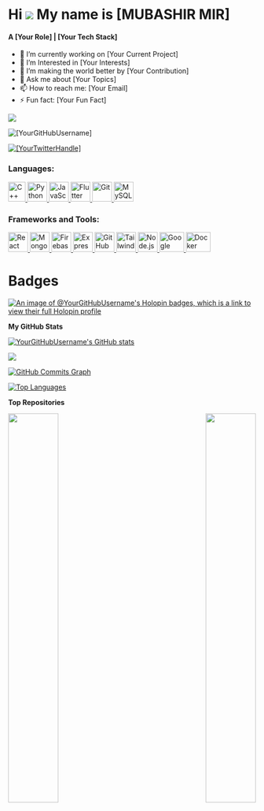 Hi ![](https://user-images.githubusercontent.com/18350557/176309783-0785949b-9127-417c-8b55-ab5a4333674e.gif)
My name is [MUBASHIR MIR]
======================================================================================================================================
<h4>A [Your Role] | [Your Tech Stack]</h4>

- 🔭 I’m currently working on [Your Current Project]
- 🌱 I’m Interested in [Your Interests]
- 👯 I’m making the world better by [Your Contribution]
- 💬 Ask me about [Your Topics]
- 📫 How to reach me: [Your Email]
- ⚡ Fun fact: [Your Fun Fact]

<a href="https://www.github.com/[YourGitHubUsername]" target="_blank" rel="noreferrer"><img
src="https://img.shields.io/github/followers/[YourGitHubUsername]?logo=github&style=for-the-badge&color=0891b2&labelColor=1c1917" /></a>
<p align="left"> <img src="https://komarev.com/ghpvc/?username=[YourGitHubUsername]&label=Profile%20views&color=0e75b6&style=flat" alt="[YourGitHubUsername]" /> </p>

<p align="left"> <a href="https://twitter.com/[YourTwitterHandle]" target="blank"><img src="https://img.shields.io/twitter/follow/[YourTwitterHandle]?logo=twitter&style=for-the-badge" alt="[YourTwitterHandle]" /></a> </p>

<h3 align="left">Languages:</h3>
<p align="left"> 
<a href="https://reactjs.org/" target="_blank" rel="noreferrer"> 
<img src="https://upload.wikimedia.org/wikipedia/commons/thumb/1/18/ISO_C%2B%2B_Logo.svg/800px-ISO_C%2B%2B_Logo.svg.png" alt="C++" width="35" height="40"/> </a> 
<a href="https://firebase.google.com/" target="_blank" rel="noreferrer"> 
<img src="https://cdn4.iconfinder.com/data/icons/logos-and-brands/512/267_Python_logo-512.png" alt="Python" width="40" height="40"/> </a> 
<a href="https://firebase.google.com/" target="_blank" rel="noreferrer"> 
<img src="https://upload.wikimedia.org/wikipedia/commons/thumb/9/99/Unofficial_JavaScript_logo_2.svg/2048px-Unofficial_JavaScript_logo_2.svg.png" alt="JavaScript" width="40" height="40"/> </a> 
<a href="https://flutter.dev" target="_blank" rel="noreferrer"> 
<img src="https://cdn-images-1.medium.com/max/1200/1*knHF_qpxdtS8h0Z8EeqowA.png" alt="Flutter" width="40" height="40"/> </a> 
<a href="https://git-scm.com/" target="_blank" rel="noreferrer"> 
<img src="https://cdn-icons-png.flaticon.com/512/226/226777.png" alt="Git" width="40" height="40"/> </a> 
<a href="https://tailwindcss.com/" target="_blank" rel="noreferrer"> 
<img src="https://icons-for-free.com/download-icon-development+logo+mysql+icon-1320184807686758112_512.png" alt="MySQL" width="40" height="40"/> </a> 
</p>

<h3 align="left">Frameworks and Tools:</h3>
<p align="left"> 
<a href="https://reactjs.org/" target="_blank" rel="noreferrer"> 
<img src="https://upload.wikimedia.org/wikipedia/commons/thumb/a/a7/React-icon.svg/2300px-React-icon.svg.png" alt="React" width="40" height="40"/> </a> 
<a href="https://firebase.google.com/" target="_blank" rel="noreferrer"> 
<img src="https://www.tutorialsteacher.com/Content/images/home/mongodb.svg" alt="MongoDB" width="40" height="40"/> </a> 
<a href="https://firebase.google.com/" target="_blank" rel="noreferrer"> 
<img src="https://www.vectorlogo.zone/logos/firebase/firebase-icon.svg" alt="Firebase" width="40" height="40"/> </a> 
<a href="https://flutter.dev" target="_blank" rel="noreferrer"> 
<img src="https://wsofter.ru/wp-content/uploads/2017/12/node-express.png" alt="Express" width="40" height="40"/> </a> 
<a href="https://git-scm.com/" target="_blank" rel="noreferrer"> 
<img src="https://img.icons8.com/nolan/512/github.png" alt="GitHub" width="40" height="40"/> </a> 
<a href="https://tailwindcss.com/" target="_blank" rel="noreferrer"> 
<img src="https://www.vectorlogo.zone/logos/tailwindcss/tailwindcss-icon.svg" alt="Tailwind CSS" width="40" height="40"/> </a> 
<a href="https://tailwindcss.com/" target="_blank" rel="noreferrer"> 
<img src="https://seeklogo.com/images/N/nodejs-logo-FBE122E377-seeklogo.com.png" alt="Node.js" width="40" height="40"/> </a> 
<a href="https://tailwindcss.com/" target="_blank" rel="noreferrer"> 
<img src="https://seeklogo.com/images/G/google-cloud-logo-ADE788217F-seeklogo.com.png" alt="Google Cloud" width="50" height="40"/> </a>  
<a href="https://tailwindcss.com/" target="_blank" rel="noreferrer"> 
<img src="https://www.docker.com/wp-content/uploads/2022/03/Moby-logo.png" alt="Docker" width="50" height="40"/> </a> 
</p>

# Badges 

[![An image of @YourGitHubUsername's Holopin badges, which is a link to view their full Holopin profile](https://holopin.me/YourGitHubUsername)](https://holopin.io/@YourGitHubUsername)

<b>My GitHub Stats</b>

<a href="http://www.github.com/YourGitHubUsername"><img src="https://github-readme-stats.vercel.app/api?username=YourGitHubUsername&show_icons=true&hide=&count_private=true&title_color=22c55e&text_color=ffffff&icon_color=0891b2&bg_color=1c1917&hide_border=true&show_icons=true" alt="YourGitHubUsername's GitHub stats" /></a>

<a href="http://www.github.com/YourGitHubUsername"><img src="https://github-readme-streak-stats.herokuapp.com/?user=YourGitHubUsername&stroke=ffffff&background=1c1917&ring=22c55e&fire=22c55e&currStreakNum=ffffff&currStreakLabel=22c55e&sideNums=ffffff&sideLabels=ffffff&dates=ffffff&hide_border=true" /></a>

<a href="http://www.github.com/YourGitHubUsername"><img src="https://github-readme-activity-graph.cyclic.app/graph?username=YourGitHubUsername&bg_color=1c1917&color=ffffff&line=0891b2&point=ffffff&area_color=1c1917&area=true&hide_border=true&custom_title=GitHub%20Commits%20Graph" alt="GitHub Commits Graph" /></a>

<a href="https://github.com/YourGitHubUsername" align="left"><img src="https://github-readme-stats.vercel.app/api/top-langs/?username=YourGitHubUsername&langs_count=10&title_color=22c55e&text_color=ffffff&icon_color=0891b2&bg_color=1c1917&hide_border=true&locale=en&custom_title=Top%20%Languages" alt="Top Languages" /></a>

<b>Top Repositories</b>

<div width="100%" align="center"><a href="https://github.com/YourGitHubUsername/Repo1" align="left"><img align="left" width="45%" src="https://github-readme-stats.vercel.app/api/pin/?username=YourGitHubUsername&repo=Repo1&title_color=22c55e&text_color=ffffff&icon_color=0891b2&bg_color=1c1917&hide_border=true&locale=en" /></a><a href="https://github.com/YourGitHubUsername/Repo2" align="right"><img align="right" width="45%" src="https://github-readme-stats.vercel.app/api/pin/?username=YourGitHubUsername&repo=Repo2&title_color=22c55e&text_color=ffffff&icon_color=0891b2&bg_color=1c1917&hide_border=true&locale=en" /></a></div><br /><br /><br /><br /><br /><br /><br />
